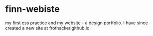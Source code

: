 # finn-webiste
my first css practice and my website - a design portfolio. I have since created a new site at frothacker.github.io



